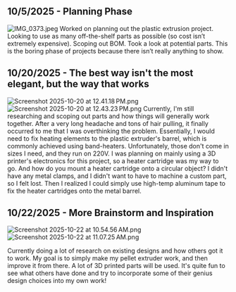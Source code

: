 <!--
  ===================    !!READ THIS NOTICE!!   ====================
  DO NOT edit this file manually. Your changes WILL BE OVERWRITTEN!
  This journal is auto generated and updated by Hack Club Blueprint.
  To edit this file, please edit your journal entries on Blueprint.
  ==================================================================
-->

## 10/5/2025 - Planning Phase  

![IMG_0373.jpeg](https://blueprint.hackclub.com/user-attachments/blobs/redirect/eyJfcmFpbHMiOnsiZGF0YSI6NjQ3LCJwdXIiOiJibG9iX2lkIn19--ce71cb4cd23e579b96b823e82d1cd997f1018f76/IMG_0373.jpeg)
Worked on planning out the plastic extrusion project. Looking to use as many off-the-shelf parts as possible (so cost isn’t extremely expensive).
Scoping out BOM. Took a look at potential parts.
This is the boring phase of projects because there isn’t really anything to show.  

## 10/20/2025 - The best way isn't the most elegant, but the way that works  

![Screenshot 2025-10-20 at 12.41.18 PM.png](https://blueprint.hackclub.com/user-attachments/blobs/proxy/eyJfcmFpbHMiOnsiZGF0YSI6Mzc0OCwicHVyIjoiYmxvYl9pZCJ9fQ==--54d91a854ea6cbca3a6ca999185ab038b7882f2c/Screenshot%202025-10-20%20at%2012.41.18%E2%80%AFPM.png)
![Screenshot 2025-10-20 at 12.43.23 PM.png](https://blueprint.hackclub.com/user-attachments/blobs/proxy/eyJfcmFpbHMiOnsiZGF0YSI6Mzc0OSwicHVyIjoiYmxvYl9pZCJ9fQ==--0f488e6784f506ccfe4ac8b32eb7e793dd4a3515/Screenshot%202025-10-20%20at%2012.43.23%E2%80%AFPM.png)
Currently, I'm still researching and scoping out parts and how things will generally work together. After a very long headache and tons of hair pulling, it finally occurred to me that I was overthinking the problem. Essentially, I would need to fix heating elements to the plastic extruder's barrel, which is commonly achieved using band-heaters. Unfortunately, those don't come in sizes I need, and they run on 220V. I was planning on mainly using a 3D printer's electronics for this project, so a heater cartridge was my way to go. And how do you mount a heater cartridge onto a circular object? I didn't have any metal clamps, and I didn't want to have to machine a custom part, so I felt lost. Then I realized I could simply use high-temp aluminum tape to fix the heater cartridges onto the metal barrel.  

## 10/22/2025 - More Brainstorm and Inspiration  

![Screenshot 2025-10-22 at 10.54.56 AM.png](https://blueprint.hackclub.com/user-attachments/blobs/proxy/eyJfcmFpbHMiOnsiZGF0YSI6NDQyMiwicHVyIjoiYmxvYl9pZCJ9fQ==--50514b5b8008fb3c291e771d0d4ec0529232f8b9/Screenshot%202025-10-22%20at%2010.54.56%E2%80%AFAM.png)
![Screenshot 2025-10-22 at 11.07.25 AM.png](https://blueprint.hackclub.com/user-attachments/blobs/proxy/eyJfcmFpbHMiOnsiZGF0YSI6NDQyNSwicHVyIjoiYmxvYl9pZCJ9fQ==--a4ed90fd66d0114d6f5559051dcf062cc07d5606/Screenshot%202025-10-22%20at%2011.07.25%E2%80%AFAM.png)

Currently doing a lot of research on existing designs and how others got it to work. My goal is to simply make my pellet extruder work, and then improve it from there. A lot of 3D printed parts will be used. It's quite fun to see what others have done and try to incorporate some of their genius design choices into my own work!  

